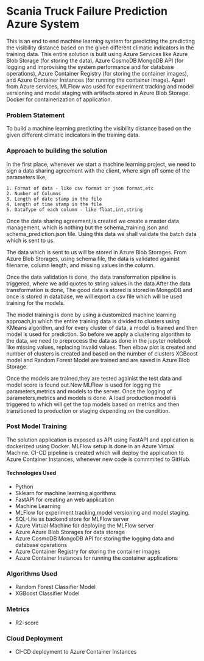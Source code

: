 # Scania Truck Failure Prediction Azure System

This is an end to end machine learning system for predicting the predicting the visibility distance based on the given different climatic indicators in the training data. This entire solution is built using Azure Services like Azure Blob Storage (for storing the data), Azure CosmoDB MongoDB API (for logging and improvising the system performance and for database operations), Azure Container Registry (for storing the container images), and Azure  Container Instances (for running the container image). Apart from Azure services, MLFlow was used for experiment tracking and model versioning and model staging with artifacts stored in Azure Blob Storage. Docker for containerization of application. 

### Problem Statement 
To build a machine learning predicting the visibility distance based on the given different climatic indicators in the training data. 

### Approach to building the solution
In the first place, whenever we start a machine learning project, we need to sign a data sharing agreement with the client, where sign off some of the parameters like,

    1. Format of data - like csv format or json format,etc
    2. Number of Columns
    3. Length of date stamp in the file
    4. Length of time stamp in the file
    5. DataType of each column - like float,int,string

Once the data sharing agreement,is created we create a master data management, which is nothing but the schema_training.json and schema_prediction.json file. Using this data we shall validate the batch data which is sent to us. 

The data which is sent to us will be stored in Azure Blob Storages. From Azure Blob Storages, using schema file, the data is validated againist filename, column length, and missing values in the column. 

Once the data validation is done, the data transformation pipeline is triggered, where we add quotes to string values in the data.After the data transformation is done, The good data is stored is stored in MongoDB and once is stored in database, we will export a csv file which will be used training for the models.

The model training is done by using a customized machine learning approach,in which the entire training data is divided to clusters using KMeans algorithm, and for every cluster of data, a model is trained and then model is used for prediction. So before we apply a clustering algorithm to the data, we need to preprocess the data as done in the jupyter notebook like  missing values, replacing invalid values. Then elbow plot is created and number of clusters is created and based on the number of clusters XGBoost model and Random Forest Model are trained and are saved in Azure Blob Storage.

Once the models are trained,they are tested againist the test data and model score is found out.Now MLFlow is used for logging the parameters,metrics and models to the server. Once the logging of parameters,metrics and models is done. A load production model is triggered to which will get the top models based on metrics and then transitioned to production or staging depending on the condition.

### Post Model Training
The solution application is exposed as API using FastAPI and application is dockerized using Docker. MLFlow setup is done in an Azure Virtual Machine. CI-CD pipeline is created which will deploy the application to Azure Container Instances, whenever new code is commmited to GitHub.

#### Technologies Used 
- Python
- Sklearn for machine learning algorithms
- FastAPI for creating an web application
- Machine Learning
- MLFlow for experiment tracking,model versioning and model staging.
- SQL-Lite as backend store for MLFlow server
- Azure Virtual Machine for deploying the MLFlow server
- Azure Azure Blob Storages for data storage
- Azure CosmoDB MongoDB API for storing the logging data and database operations
- Azure Container Registry for storing the container images
- Azure Container Instances for running the container applications

### Algorithms Used 
- Random Forest Classifier Model
- XGBoost Classifier Model

### Metrics 
- R2-score

### Cloud Deployment 
- CI-CD deployment to Azure Container Instances